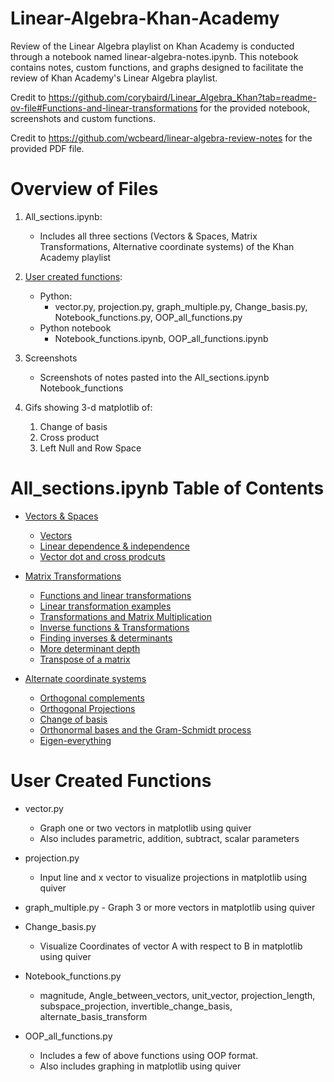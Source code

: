 # Linear-Algebra-Khan-Academy

Review of the Linear Algebra playlist on Khan Academy is conducted through a notebook named linear-algebra-notes.ipynb. This notebook contains notes, custom functions, and graphs designed to facilitate the review of Khan Academy's Linear Algebra playlist.

Credit to https://github.com/corybaird/Linear_Algebra_Khan?tab=readme-ov-file#Functions-and-linear-transformations for the provided notebook, screenshots and custom functions.

Credit to https://github.com/wcbeard/linear-algebra-review-notes for the provided PDF file.

# Overview of Files
1. All_sections.ipynb:
    * Includes all three sections (Vectors & Spaces, Matrix Transformations, Alternative coordinate systems) of the Khan Academy playlist

2. [User created functions](#User-created-functions):
    * Python:
        - vector.py, projection.py, graph_multiple.py, Change_basis.py, Notebook_functions.py, OOP_all_functions.py
    * Python notebook
        - Notebook_functions.ipynb, OOP_all_functions.ipynb

3. Screenshots
    * Screenshots of notes pasted into the All_sections.ipynb Notebook_functions

4. Gifs showing 3-d matplotlib of:
    1. Change of basis
    2. Cross product
    3. Left Null and Row Space


# All_sections.ipynb Table of Contents

* [Vectors & Spaces](#Vectors-&-spaces)
    * [Vectors](#Vectors)
    * [Linear dependence & independence](#Linear-dependence-&-independence)
    * [Vector dot and cross prodcuts](#Vector-dot-and-cross-prodcuts)


* [Matrix Transformations](#Matrix-Transformations)
    * [Functions and linear transformations](#Functions-and-linear-transformations)
    * [Linear transformation examples](#Linear-transformation-examples)
    * [Transformations and Matrix Multiplication](#Transformations-and-Matrix-Multiplication)
    * [Inverse functions & Transformations](#Inverse-functions-&-Transformations)
    * [Finding inverses & determinants](#Finding-inverses-&-determinants)
    * [More determinant depth](#More-determinant-depth)
    * [Transpose of a matrix](#Transpose-of-a-matrix)


* [Alternate coordinate systems](#Alternate-coordinate-systems)
    * [Orthogonal complements](#Orthogonal-complements)
    * [Orthogonal Projections](#rthogonal-Projections)
    * [Change of basis](#Change-of-basis)
    * [Orthonormal bases and the Gram-Schmidt process](#Orthonormal-bases-and-the-Gram-Schmidt-process)
    * [Eigen-everything](#Eigen-everything)

# User Created Functions

* vector.py
    - Graph one or two vectors in matplotlib using quiver
    - Also includes parametric, addition, subtract, scalar parameters

* projection.py
    - Input line and x vector to visualize projections in matplotlib using quiver

* graph_multiple.py
       - Graph 3 or more vectors in matplotlib using quiver

* Change_basis.py
     - Visualize Coordinates of vector A with respect to B in matplotlib using quiver

* Notebook_functions.py
    - magnitude, Angle_between_vectors, unit_vector, projection_length, subspace_projection, invertible_change_basis, alternate_basis_transform

* OOP_all_functions.py
    - Includes a few of above functions using OOP format.
    - Also includes graphing in matplotlib using quiver
